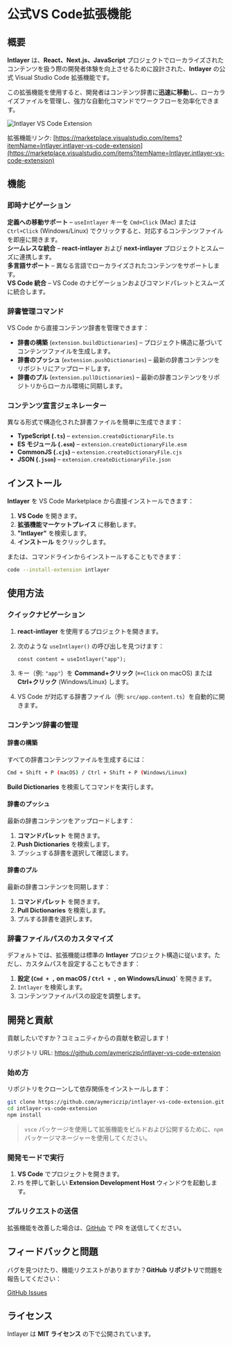 # 公式VS Code拡張機能

## 概要

**Intlayer** は、**React、Next.js、JavaScript** プロジェクトでローカライズされたコンテンツを扱う際の開発者体験を向上させるために設計された、**Intlayer** の公式 Visual Studio Code 拡張機能です。

この拡張機能を使用すると、開発者はコンテンツ辞書に**迅速に移動**し、ローカライズファイルを管理し、強力な自動化コマンドでワークフローを効率化できます。

![Intlayer VS Code Extension](https://github.com/aymericzip/intlayer/blob/main/docs/assets/vs_code_extension_demo.gif)

拡張機能リンク: [https://marketplace.visualstudio.com/items?itemName=Intlayer.intlayer-vs-code-extension](https://marketplace.visualstudio.com/items?itemName=Intlayer.intlayer-vs-code-extension)

## 機能

### 即時ナビゲーション

**定義への移動サポート** – `useIntlayer` キーを `Cmd+Click` (Mac) または `Ctrl+Click` (Windows/Linux) でクリックすると、対応するコンテンツファイルを即座に開きます。  
**シームレスな統合** – **react-intlayer** および **next-intlayer** プロジェクトとスムーズに連携します。  
**多言語サポート** – 異なる言語でローカライズされたコンテンツをサポートします。  
**VS Code 統合** – VS Code のナビゲーションおよびコマンドパレットとスムーズに統合します。

### 辞書管理コマンド

VS Code から直接コンテンツ辞書を管理できます：

- **辞書の構築** (`extension.buildDictionaries`) – プロジェクト構造に基づいてコンテンツファイルを生成します。
- **辞書のプッシュ** (`extension.pushDictionaries`) – 最新の辞書コンテンツをリポジトリにアップロードします。
- **辞書のプル** (`extension.pullDictionaries`) – 最新の辞書コンテンツをリポジトリからローカル環境に同期します。

### コンテンツ宣言ジェネレーター

異なる形式で構造化された辞書ファイルを簡単に生成できます：

- **TypeScript (`.ts`)** – `extension.createDictionaryFile.ts`
- **ES モジュール (`.esm`)** – `extension.createDictionaryFile.esm`
- **CommonJS (`.cjs`)** – `extension.createDictionaryFile.cjs`
- **JSON (`.json`)** – `extension.createDictionaryFile.json`

## インストール

**Intlayer** を VS Code Marketplace から直接インストールできます：

1. **VS Code** を開きます。
2. **拡張機能マーケットプレイス** に移動します。
3. **"Intlayer"** を検索します。
4. **インストール** をクリックします。

または、コマンドラインからインストールすることもできます：

```sh
code --install-extension intlayer
```

## 使用方法

### クイックナビゲーション

1. **react-intlayer** を使用するプロジェクトを開きます。
2. 次のような `useIntlayer()` の呼び出しを見つけます：

   ```tsx
   const content = useIntlayer("app");
   ```

3. キー（例: `"app"`）を **Command+クリック** (`⌘+Click` on macOS) または **Ctrl+クリック** (Windows/Linux) します。
4. VS Code が対応する辞書ファイル（例: `src/app.content.ts`）を自動的に開きます。

### コンテンツ辞書の管理

#### 辞書の構築

すべての辞書コンテンツファイルを生成するには：

```sh
Cmd + Shift + P (macOS) / Ctrl + Shift + P (Windows/Linux)
```

**Build Dictionaries** を検索してコマンドを実行します。

#### 辞書のプッシュ

最新の辞書コンテンツをアップロードします：

1. **コマンドパレット** を開きます。
2. **Push Dictionaries** を検索します。
3. プッシュする辞書を選択して確認します。

#### 辞書のプル

最新の辞書コンテンツを同期します：

1. **コマンドパレット** を開きます。
2. **Pull Dictionaries** を検索します。
3. プルする辞書を選択します。

### 辞書ファイルパスのカスタマイズ

デフォルトでは、拡張機能は標準の **Intlayer** プロジェクト構造に従います。ただし、カスタムパスを設定することもできます：

1. **設定 (`Cmd + ,` on macOS / `Ctrl + ,` on Windows/Linux)`** を開きます。
2. `Intlayer` を検索します。
3. コンテンツファイルパスの設定を調整します。

## 開発と貢献

貢献したいですか？コミュニティからの貢献を歓迎します！

リポジトリ URL: https://github.com/aymericzip/intlayer-vs-code-extension

### 始め方

リポジトリをクローンして依存関係をインストールします：

```sh
git clone https://github.com/aymericzip/intlayer-vs-code-extension.git
cd intlayer-vs-code-extension
npm install
```

> `vsce` パッケージを使用して拡張機能をビルドおよび公開するために、`npm` パッケージマネージャーを使用してください。

### 開発モードで実行

1. **VS Code** でプロジェクトを開きます。
2. `F5` を押して新しい **Extension Development Host** ウィンドウを起動します。

### プルリクエストの送信

拡張機能を改善した場合は、[GitHub](https://github.com/aymericzip/intlayer-vs-code-extension) で PR を送信してください。

## フィードバックと問題

バグを見つけたり、機能リクエストがありますか？**GitHub リポジトリ**で問題を報告してください：

[GitHub Issues](https://github.com/aymericzip/intlayer-vs-code-extension/issues)

## ライセンス

Intlayer は **MIT ライセンス** の下で公開されています。

